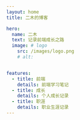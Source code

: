 ```yaml
---
layout: home
title: 二木的博客

hero:
  name: 二木
  text: 记录前端成长之路
  image: # logo
    src: /images/logo.png
    # alt:


features:
  - title: 前端
    details: 前端学习笔记
  - title: 成长
    details: 个人成长记录
  - title: 职涯
    details: 职业生涯记录
---
```


